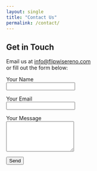 ```yaml
---
layout: single
title: "Contact Us"
permalink: /contact/
---
```


## Get in Touch

Email us at [info@flipwisereno.com](mailto:info@flipwisereno.com)  
or fill out the form below:

<form action="https://formspree.io/f/yourFormID" method="POST">
  <p><label>Your Name<br><input type="text" name="name" required></label></p>
  <p><label>Your Email<br><input type="email" name="_replyto" required></label></p>
  <p><label>Your Message<br><textarea name="message" rows="5" required></textarea></label></p>
  <button type="submit">Send</button>
</form>
